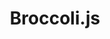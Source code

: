 ---
codehost: https://github.com/broccolijs/broccoli
logohandle: broccolijs
sort: broccolijs
title: Broccoli.js
website: http://broccolijs.com/
---